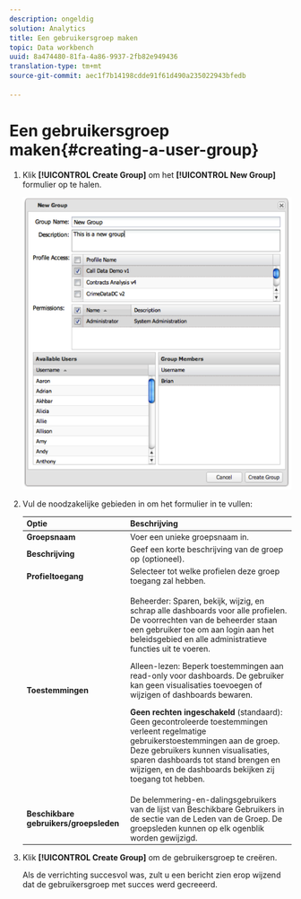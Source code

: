 ```yaml
---
description: ongeldig
solution: Analytics
title: Een gebruikersgroep maken
topic: Data workbench
uuid: 8a474480-81fa-4a86-9937-2fb82e949436
translation-type: tm+mt
source-git-commit: aec1f7b14198cdde91f61d490a235022943bfedb

---
```



# Een gebruikersgroep maken{#creating-a-user-group}

1. Klik **[!UICONTROL Create Group]** om het **[!UICONTROL New Group]** formulier op te halen.

   ![](assets/create_user_group.png)

1. Vul de noodzakelijke gebieden in om het formulier in te vullen:

   <table id="choicetable_3AE53AAC8A07471394EA993917B6AE33"> 
    <thead class="chhead sthead"> 
    <th class="choptionhd"> Optie</th> 
    <th class="chdeschd"> Beschrijving</th> 
    </thead> 
    <tr class="chrow strow"> 
    <td class="choption"><strong>Groepsnaam</strong></td> 
    <td class="chdesc stentry"> Voer een unieke groepsnaam in.</td> 
    </tr> 
    <tr class="chrow strow"> 
    <td class="choption"><strong>Beschrijving</strong></td> 
    <td class="chdesc stentry"> Geef een korte beschrijving van de groep op (optioneel).</td> 
    </tr> 
    <tr class="chrow strow"> 
    <td class="choption"><strong>Profieltoegang</strong></td> 
    <td class="chdesc stentry"> Selecteer tot welke profielen deze groep toegang zal hebben.</td> 
    </tr> 
    <tr class="chrow strow"> 
    <td class="choption"><strong>Toestemmingen</strong></td> 
    <td class="chdesc stentry"> <p> <span class="uicontrol"> Beheerder</span>: Sparen, bekijk, wijzig, en schrap alle dashboards voor alle profielen. De voorrechten van de beheerder staan een gebruiker toe om aan login aan het beleidsgebied en alle administratieve functies uit te voeren. </p> <p> <span class="uicontrol"> Alleen-lezen</span>: Beperk toestemmingen aan read-only voor dashboards. De gebruiker kan geen visualisaties toevoegen of wijzigen of dashboards bewaren. </p> <p> <b>Geen rechten ingeschakeld </b>(standaard): Geen gecontroleerde toestemmingen verleent regelmatige gebruikerstoestemmingen aan de groep. Deze gebruikers kunnen visualisaties, sparen dashboards tot stand brengen en wijzigen, en de dashboards bekijken zij toegang tot hebben. </p> </td> 
    </tr> 
    <tr class="chrow strow"> 
    <td class="choption"><strong>Beschikbare gebruikers/groepsleden</strong></td> 
    <td class="chdesc stentry">De belemmering-en-dalingsgebruikers van de lijst van <span class="uicontrol"> Beschikbare Gebruikers</span> in de <span class="uicontrol"> sectie van de Leden van de </span>Groep. De groepsleden kunnen op elk ogenblik worden gewijzigd. </td> 
    </tr> 
    </table>

1. Klik **[!UICONTROL Create Group]** om de gebruikersgroep te creëren.

   Als de verrichting succesvol was, zult u een bericht zien erop wijzend dat de gebruikersgroep met succes werd gecreeerd.
